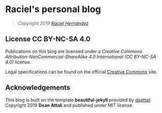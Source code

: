 # Raciel's personal blog

> *Copyright 2019 [Raciel Hernández](https://racherb.github.io)*

## License CC BY-NC-SA 4.0

Publications on this blog are licensed under a *Creative Commons Attribution-NonCommercial-ShareAlike 4.0 International (CC BY-NC-SA 4.0)* license.

Legal specifications can be found on the official [Creative Commons](https://creativecommons.org/licenses/by-nc-sa/4.0/legalcode) site.

## Acknowledgements

This blog is built on the template **beautiful-jekyll** provided by [daattali](https://github.com/daattali) Copyright 2019 **Dean Attali** and published under MIT license.
